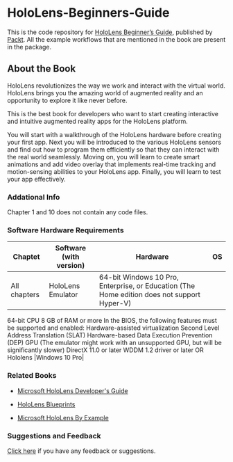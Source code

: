 # HoloLens-Beginners-Guide
This is the code repository for [HoloLens Beginner’s Guide](https://www.packtpub.com/web-development/hololens-beginner%E2%80%99s-guide?utm_source=github&utm_medium=repository&utm_campaign=9781786464729), published by [Packt](https://www.packtpub.com/). All the example workflows that are mentioned in the book are present in the package.

## About the Book
HoloLens revolutionizes the way we work and interact with the virtual world. HoloLens brings you the amazing world of augmented reality and an opportunity to explore it like never before.

This is the best book for developers who want to start creating interactive and intuitive augmented reality apps for the HoloLens platform.

You will start with a walkthrough of the HoloLens hardware before creating your first app. Next you will be introduced to the various HoloLens sensors and find out how to program them efficiently so that they can interact with the real world seamlessly. Moving on, you will learn to create smart animations and add video overlay that implements real-time tracking and motion-sensing abilities to your HoloLens app. Finally, you will learn to test your app effectively.

### Addational Info
Chapter 1 and 10 does not contain any code files.

### Software Hardware Requirements
|Chaptet|Software (with version)|Hardware|OS|
|-------|-----------------------|--------|--|
|All chapters|HoloLens Emulator|64-bit Windows 10 Pro, Enterprise, or Education (The Home edition does not support Hyper-V)
64-bit CPU
8 GB of RAM or more
In the BIOS, the following features must be supported and enabled:
Hardware-assisted virtualization
Second Level Address Translation (SLAT)
Hardware-based Data Execution Prevention (DEP)
GPU (The emulator might work with an unsupported GPU, but will be significantly slower)
DirectX 11.0 or later
WDDM 1.2 driver or later
OR
Hololens
|Windows 10 Pro|

### Related Books

* [Microsoft HoloLens Developer's Guide](https://www.packtpub.com/web-development/microsoft-hololens-developers-guide?utm_source=github&utm_medium=repository&utm_campaign=9781786460851)

* [HoloLens Blueprints](https://www.packtpub.com/application-development/hololens-blueprints?utm_source=github&utm_medium=repository&utm_campaign=9781787281943)

* [Microsoft HoloLens By Example](https://www.packtpub.com/web-development/microsoft-hololens-example?utm_source=github&utm_medium=repository&utm_campaign=9781787126268)

### Suggestions and Feedback
 [Click here](https://docs.google.com/forms/d/e/1FAIpQLSe5qwunkGf6PUvzPirPDtuy1Du5Rlzew23UBp2S-P3wB-GcwQ/viewform) if you have any feedback or suggestions.




